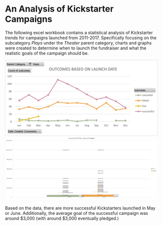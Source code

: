 # An Analysis of Kickstarter Campaigns
The following excel workbook contains a statistical analysis of Kickstarter trends for 
campaigns launched from 2011-2017. Specifically focusing on the subcategory *Plays* under 
the *Theater* parent category, charts and graphs were created to determine when to launch 
the fundraiser and what the realistic goals of the campaign should be.

![Outcomes Based on Launch Date](https://github.com/K10Huff/Kickstarter_Analysis/blob/c583cd58943576d5775213a5b91d127185704792/Outcomes%20Based%20on%20Launch%20Date%20-%20Theater.png)
![Successful US Plays](https://github.com/K10Huff/Kickstarter_Analysis/blob/f95020e65e8f1fed9b411e06395f7d5b683546a6/Successful%20US%20Plays-%20Goals%20vs%20Pledged.png)

Based on the data, there are more successful Kickstarters launched in May or June. 
Additionally, the average goal of the successful campaign was around $3,000 (with around 
$3,000 eventually pledged.)
